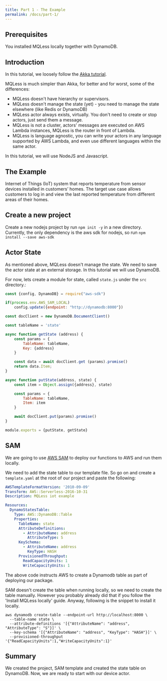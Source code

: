 ```yaml
---
title: Part 1 - The Example
permalink: /docs/part-1/
---
```


## Prerequisites
You installed MQLess locally together with DynamoDB.

## Introduction
In this tutorial, we loosely follow the [Akka tutorial](https://doc.akka.io/docs/akka/current/guide/tutorial.html).

MQLess is much simpler than Akka, for better and for worst, some of the differences:
* MQLess doesn't have hierarchy or supervisors.
* MQLess doesn't manage the state (yet) - you need to manage the state elsewhere (like Redis or DynamoDB)
* MQLess actor always exists, virtually. You don't need to create or stop actors, just send them a message.
* MQLess is not a cluster, actors' messages are executed on AWS Lambda instances, MQLess is the router in front of Lambda.
* MQLess is language agnostic, you can write your actors in any language supported by AWS Lambda, and even use different languages within the same actor.

In this tutorial, we will use NodeJS and Javascript.

## The Example
Internet of Things (IoT) system that reports temperature from sensor devices installed in customers’ homes. The target use case allows customers to log in and view the last reported temperature from different areas of their homes.

## Create a new project
Create a new nodejs project by run `npm init -y` in a new directory.
Currently, the only dependency is the aws sdk for nodejs, so run `npm install --save aws-sdk`

## Actor State
As mentioned above, MQLess doesn't manage the state. We need to save the actor state at an external storage. In this tutorial we will use DynamoDB.

For now, lets create a module for state, called `state.js` under the `src` directory.:

```javascript
const {config, DynamoDB} = require("aws-sdk")

if(process.env.AWS_SAM_LOCAL)
    config.update({endpoint: "http://dynamodb:8000"})

const docClient = new DynamoDB.DocumentClient()

const tableName = 'state'

async function getState (address) {
    const params = {
        TableName: tableName,
        Key: {address}
    }

    const data = await docClient.get (params).promise()
    return data.Item;
}

async function putState(address, state) {
    const item = Object.assign({address}, state)

    const params = {
        TableName: tableName,
        Item: item
    }

    await docClient.put(params).promise()
}

module.exports = {putState, getState}
```

## SAM

We are going to use [AWS SAM](https://github.com/awslabs/serverless-application-model) to deploy our functions to AWS and run them locally.

We need to add the state table to our template file.
So go on and create a `template.yaml` at the root of our project and paste the following:

```yaml
AWSTemplateFormatVersion: '2010-09-09'
Transform: AWS::Serverless-2016-10-31
Description: MQLess iot example

Resources:
  DynamoStatesTable:
    Type: AWS::DynamoDB::Table
    Properties:
      TableName: state
      AttributeDefinitions:
        - AttributeName: address
          AttributeType: S
      KeySchema:
        - AttributeName: address
          KeyType: HASH
      ProvisionedThroughput:
        ReadCapacityUnits: 1
        WriteCapacityUnits: 1   
```

The above code instructs AWS to create a Dynamodb table as part of deploying our package.

SAM doesn't create the table when running locally, so we need to create the table manually.
However you probably already did that if you follow the 'Install MQLess locally' guide.
Anyway, following is the snippet to install it locally.

```shell
aws dynamodb create-table --endpoint-url http://localhost:8000 \
  --table-name state \
  --attribute-definitions '[{"AttributeName": "address", "AttributeType": "S"}]' \
  --key-schema '[{"AttributeName": "address", "KeyType": "HASH"}]' \
  --provisioned-throughput '{"ReadCapacityUnits":1,"WriteCapacityUnits":1}'
  ```

## Summary

We created the project, SAM template and created the state table on DynamoDB. Now, we are ready to start with our device actor.
